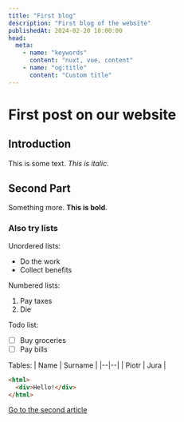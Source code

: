 ```yaml
---
title: "First blog"
description: "First blog of the website"
publishedAt: 2024-02-20 10:00:00
head:
  meta:
    - name: "keywords"
      content: "nuxt, vue, content"
    - name: "og:title"
      content: "Custom title"
---
```


# First post on our website

## Introduction

This is some text. _This is italic_.

## Second Part

Something more. **This is bold**.

### Also try lists

Unordered lists:

- Do the work
- Collect benefits

Numbered lists:

1.  Pay taxes
2.  Die

Todo list:

- [ ] Buy groceries
- [ ] Pay bills

Tables:
| Name | Surname |
|--|--|
| Piotr | Jura |

```html
<html>
  <div>Hello!</div>
</html>
```

[Go to the second article](/blog/second)
